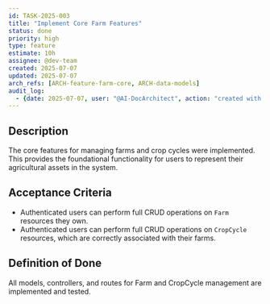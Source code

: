 ```yaml
---
id: TASK-2025-003
title: "Implement Core Farm Features"
status: done
priority: high
type: feature
estimate: 10h
assignee: @dev-team
created: 2025-07-07
updated: 2025-07-07
arch_refs: [ARCH-feature-farm-core, ARCH-data-models]
audit_log:
  - {date: 2025-07-07, user: "@AI-DocArchitect", action: "created with status done"}
---
```


## Description
The core features for managing farms and crop cycles were implemented. This provides the foundational functionality for users to represent their agricultural assets in the system.

## Acceptance Criteria
- Authenticated users can perform full CRUD operations on `Farm` resources they own.
- Authenticated users can perform full CRUD operations on `CropCycle` resources, which are correctly associated with their farms.

## Definition of Done
All models, controllers, and routes for Farm and CropCycle management are implemented and tested.
